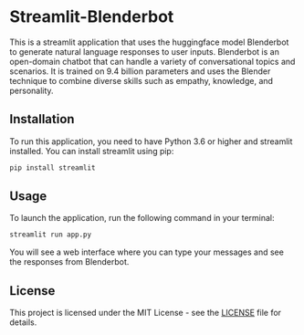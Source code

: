 # Streamlit-Blenderbot

This is a streamlit application that uses the huggingface model Blenderbot to generate natural language responses to user inputs. Blenderbot is an open-domain chatbot that can handle a variety of conversational topics and scenarios. It is trained on 9.4 billion parameters and uses the Blender technique to combine diverse skills such as empathy, knowledge, and personality.

## Installation

To run this application, you need to have Python 3.6 or higher and streamlit installed. You can install streamlit using pip:

```bash
pip install streamlit
```

## Usage

To launch the application, run the following command in your terminal:

```bash
streamlit run app.py
```

You will see a web interface where you can type your messages and see the responses from Blenderbot. 
## License

This project is licensed under the MIT License - see the [LICENSE](LICENSE) file for details.
